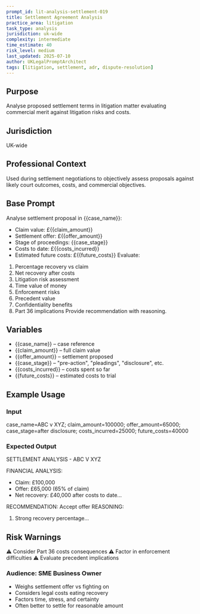 ```yaml
---
prompt_id: lit-analysis-settlement-019
title: Settlement Agreement Analysis
practice_area: litigation
task_type: analysis
jurisdiction: uk-wide
complexity: intermediate
time_estimate: 40
risk_level: medium
last_updated: 2025-07-10
author: UKLegalPromptArchitect
tags: [litigation, settlement, adr, dispute-resolution]
---
```


## Purpose
Analyse proposed settlement terms in litigation matter evaluating commercial merit against litigation risks and costs.

## Jurisdiction
UK-wide

## Professional Context
Used during settlement negotiations to objectively assess proposals against likely court outcomes, costs, and commercial objectives.

## Base Prompt
Analyse settlement proposal in \{\{case_name\}\}:
- Claim value: £\{\{claim_amount\}\}
- Settlement offer: £\{\{offer_amount\}\}
- Stage of proceedings: \{\{case_stage\}\}
- Costs to date: £\{\{costs_incurred\}\}
- Estimated future costs: £\{\{future_costs\}\}
Evaluate:
1. Percentage recovery vs claim
2. Net recovery after costs
3. Litigation risk assessment
4. Time value of money
5. Enforcement risks
6. Precedent value
7. Confidentiality benefits
8. Part 36 implications
Provide recommendation with reasoning.

## Variables
- \{\{case_name\}\} – case reference
- \{\{claim_amount\}\} – full claim value
- \{\{offer_amount\}\} – settlement proposed
- \{\{case_stage\}\} – "pre-action", "pleadings", "disclosure", etc.
- \{\{costs_incurred\}\} – costs spent so far
- \{\{future_costs\}\} – estimated costs to trial

## Example Usage
### Input
case_name=ABC v XYZ; claim_amount=100000; offer_amount=65000; case_stage=after disclosure; costs_incurred=25000; future_costs=40000

### Expected Output
SETTLEMENT ANALYSIS - ABC V XYZ

FINANCIAL ANALYSIS:
- Claim: £100,000
- Offer: £65,000 (65% of claim)
- Net recovery: £40,000 after costs to date...

RECOMMENDATION: Accept offer
REASONING:
1. Strong recovery percentage...

## Risk Warnings
⚠️ Consider Part 36 costs consequences
⚠️ Factor in enforcement difficulties
⚠️ Evaluate precedent implications

### Audience: SME Business Owner
- Weighs settlement offer vs fighting on
- Considers legal costs eating recovery
- Factors time, stress, and certainty
- Often better to settle for reasonable amount
